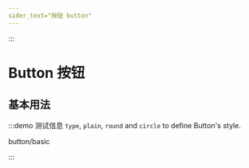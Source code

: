 ```yaml
---
sider_text="按钮 button"
---
```


:::

# Button 按钮

## 基本用法

:::demo 测试信息 `type`, `plain`, `round` and `circle` to define Button's style.

button/basic

:::




